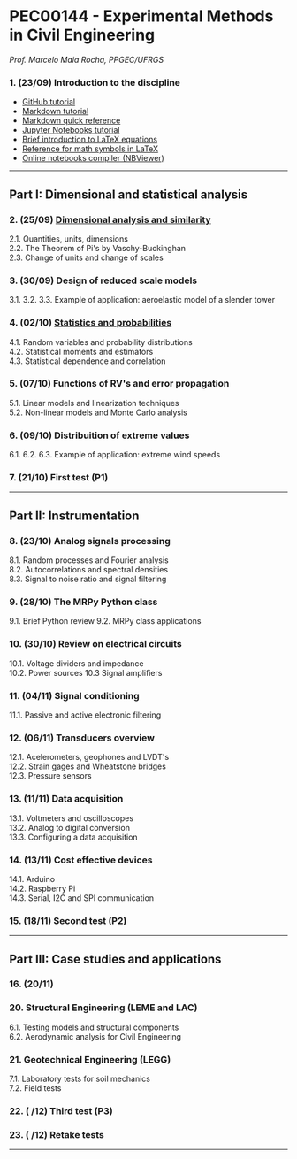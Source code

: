 #  PEC00144 - Experimental Methods in Civil Engineering

_Prof. Marcelo Maia Rocha, PPGEC/UFRGS_

###  1. (23/09) Introduction to the discipline

* [GitHub tutorial](https://guides.github.com/activities/hello-world/)
* [Markdown tutorial](https://www.markdowntutorial.com/)
* [Markdown quick reference](https://en.support.wordpress.com/markdown-quick-reference/)
* [Jupyter Notebooks tutorial](https://www.dataquest.io/blog/jupyter-notebook-tutorial/)
* [Brief introduction to LaTeX equations](https://www.latex-tutorial.com/tutorials/amsmath/) 
* [Reference for math symbols in LaTeX](https://www.latex-tutorial.com/symbols/math-symbols/)
* [Online notebooks compiler (NBViewer)](https://nbviewer.jupyter.org/)

---

## Part I: Dimensional and statistical analysis

###  2. (25/09) [Dimensional analysis and similarity](https://nbviewer.jupyter.org/github/mmaiarocha/PEC00144/blob/master/1_Dimensional_Analysis.ipynb)
2.1. Quantities, units, dimensions   
2.2. The Theorem of Pi's by Vaschy-Buckinghan   
2.3. Change of units and change of scales   

###  3. (30/09) Design of reduced scale models
3.1.
3.2.
3.3. Example of application: aeroelastic model of a slender tower   

###  4. (02/10) [Statistics and probabilities](https://nbviewer.jupyter.org/github/mmaiarocha/PEC00144/blob/master/1_Statistical_Analysis.ipynb)
4.1. Random variables and probability distributions   
4.2. Statistical moments and estimators   
4.3. Statistical dependence and correlation   

###  5. (07/10) Functions of RV's and error propagation
5.1. Linear models and linearization techniques   
5.2. Non-linear models and Monte Carlo analysis   

###  6. (09/10) Distribuition of extreme values  
6.1. 
6.2.
6.3. Example of application: extreme wind speeds   

###  7. (21/10) First test (P1) 

---

## Part II: Instrumentation

###  8. (23/10) Analog signals processing   
8.1. Random processes and Fourier analysis   
8.2. Autocorrelations and spectral densities   
8.3. Signal to noise ratio and signal filtering   

###  9. (28/10) The MRPy Python class   
9.1. Brief Python review
9.2. MRPy class applications

### 10. (30/10) Review on electrical circuits  
10.1. Voltage dividers and impedance   
10.2. Power sources
10.3  Signal amplifiers   

### 11. (04/11) Signal conditioning 
11.1. Passive and active electronic filtering   

### 12. (06/11) Transducers overview
12.1. Acelerometers, geophones and LVDT's   
12.2. Strain gages and Wheatstone bridges   
12.3. Pressure sensors   

### 13. (11/11) Data acquisition 
13.1. Voltmeters and oscilloscopes   
13.2. Analog to digital conversion   
13.3. Configuring a data acquisition  

### 14. (13/11) Cost effective devices   
14.1. Arduino   
14.2. Raspberry Pi   
14.3. Serial, I2C and SPI communication   

### 15. (18/11) Second test (P2)   

---

## Part III: Case studies and applications

### 16. (20/11) 

### 20. Structural Engineering (LEME and LAC)   
6.1. Testing models and structural components   
6.2. Aerodynamic analysis for Civil Engineering   

### 21. Geotechnical Engineering (LEGG)   
7.1. Laboratory tests for soil mechanics   
7.2. Field tests   

### 22. ( /12) Third test (P3) 

### 23. ( /12) Retake tests

---


